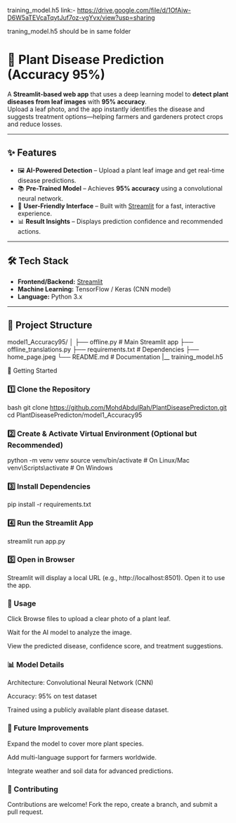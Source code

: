 training_model.h5 
link:- https://drive.google.com/file/d/1OfAiw-D6W5aTEVcaTqytJuf7oz-vgYvx/view?usp=sharing

traning_model.h5 should be in same folder

# 🌿 Plant Disease Prediction (Accuracy 95%)

A **Streamlit-based web app** that uses a deep learning model to **detect plant diseases from leaf images** with **95% accuracy**.  
Upload a leaf photo, and the app instantly identifies the disease and suggests treatment options—helping farmers and gardeners protect crops and reduce losses.

---

## ✨ Features
- 🖼 **AI-Powered Detection** – Upload a plant leaf image and get real-time disease predictions.  
- 📚 **Pre-Trained Model** – Achieves **95% accuracy** using a convolutional neural network.  
- 🌱 **User-Friendly Interface** – Built with [Streamlit](https://streamlit.io) for a fast, interactive experience.  
- 📊 **Result Insights** – Displays prediction confidence and recommended actions.  

---

## 🛠 Tech Stack
- **Frontend/Backend:** [Streamlit](https://streamlit.io/)  
- **Machine Learning:** TensorFlow / Keras (CNN model)  
- **Language:** Python 3.x  

---

## 📂 Project Structure
model1_Accuracy95/
│
├── offline.py # Main Streamlit app
├── offline_translations.py
├── requirements.txt # Dependencies
├── home_page.jpeg
└── README.md # Documentation
|__ training_model.h5

 🚀 Getting Started

### 1️⃣ Clone the Repository
bash
git clone https://github.com/MohdAbdulRah/PlantDiseasePredicton.git
cd PlantDiseasePredicton/model1_Accuracy95

### 2️⃣ Create & Activate Virtual Environment (Optional but Recommended)
python -m venv venv
source venv/bin/activate    # On Linux/Mac
venv\Scripts\activate       # On Windows

### 3️⃣ Install Dependencies
pip install -r requirements.txt

### 4️⃣ Run the Streamlit App
streamlit run app.py

### 5️⃣ Open in Browser

Streamlit will display a local URL (e.g., http://localhost:8501). Open it to use the app.

### 📸 Usage

Click Browse files to upload a clear photo of a plant leaf.

Wait for the AI model to analyze the image.

View the predicted disease, confidence score, and treatment suggestions.

### 📊 Model Details

Architecture: Convolutional Neural Network (CNN)

Accuracy: 95% on test dataset

Trained using a publicly available plant disease dataset.

### 🌟 Future Improvements

Expand the model to cover more plant species.

Add multi-language support for farmers worldwide.

Integrate weather and soil data for advanced predictions.

### 🤝 Contributing

Contributions are welcome! Fork the repo, create a branch, and submit a pull request.
